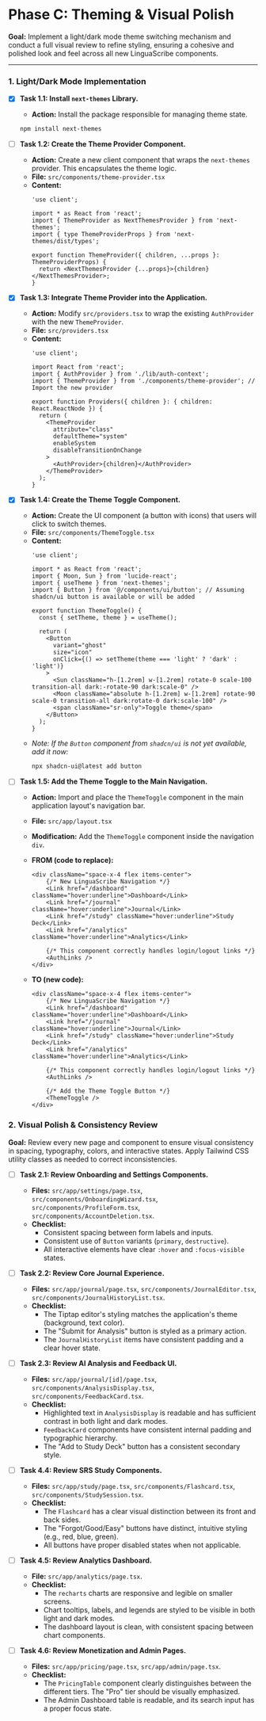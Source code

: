 # Phase C: Theming & Visual Polish

**Goal:** Implement a light/dark mode theme switching mechanism and conduct a full visual review to refine styling, ensuring a cohesive and polished look and feel across all new LinguaScribe components.

---

### 1. Light/Dark Mode Implementation

-   [x] **Task 1.1: Install `next-themes` Library.**
    *   **Action:** Install the package responsible for managing theme state.
    ```bash
    npm install next-themes
    ```

-   [ ] **Task 1.2: Create the Theme Provider Component.**
    *   **Action:** Create a new client component that wraps the `next-themes` provider. This encapsulates the theme logic.
    *   **File:** `src/components/theme-provider.tsx`
    *   **Content:**
        ```tsx
        'use client';

        import * as React from 'react';
        import { ThemeProvider as NextThemesProvider } from 'next-themes';
        import { type ThemeProviderProps } from 'next-themes/dist/types';

        export function ThemeProvider({ children, ...props }: ThemeProviderProps) {
          return <NextThemesProvider {...props}>{children}</NextThemesProvider>;
        }
        ```

-   [x] **Task 1.3: Integrate Theme Provider into the Application.**
    *   **Action:** Modify `src/providers.tsx` to wrap the existing `AuthProvider` with the new `ThemeProvider`.
    *   **File:** `src/providers.tsx`
    *   **Content:**
        ```tsx
        'use client';

        import React from 'react';
        import { AuthProvider } from './lib/auth-context';
        import { ThemeProvider } from './components/theme-provider'; // Import the new provider

        export function Providers({ children }: { children: React.ReactNode }) {
          return (
            <ThemeProvider
              attribute="class"
              defaultTheme="system"
              enableSystem
              disableTransitionOnChange
            >
              <AuthProvider>{children}</AuthProvider>
            </ThemeProvider>
          );
        }
        ```

-   [x] **Task 1.4: Create the Theme Toggle Component.**
    *   **Action:** Create the UI component (a button with icons) that users will click to switch themes.
    *   **File:** `src/components/ThemeToggle.tsx`
    *   **Content:**
        ```tsx
        'use client';

        import * as React from 'react';
        import { Moon, Sun } from 'lucide-react';
        import { useTheme } from 'next-themes';
        import { Button } from '@/components/ui/button'; // Assuming shadcn/ui button is available or will be added

        export function ThemeToggle() {
          const { setTheme, theme } = useTheme();

          return (
            <Button
              variant="ghost"
              size="icon"
              onClick={() => setTheme(theme === 'light' ? 'dark' : 'light')}
            >
              <Sun className="h-[1.2rem] w-[1.2rem] rotate-0 scale-100 transition-all dark:-rotate-90 dark:scale-0" />
              <Moon className="absolute h-[1.2rem] w-[1.2rem] rotate-90 scale-0 transition-all dark:rotate-0 dark:scale-100" />
              <span className="sr-only">Toggle theme</span>
            </Button>
          );
        }
        ```
    *   *Note: If the `Button` component from `shadcn/ui` is not yet available, add it now:*
        ```bash
        npx shadcn-ui@latest add button
        ```

-   [ ] **Task 1.5: Add the Theme Toggle to the Main Navigation.**
    *   **Action:** Import and place the `ThemeToggle` component in the main application layout's navigation bar.
    *   **File:** `src/app/layout.tsx`
    *   **Modification:** Add the `ThemeToggle` component inside the navigation `div`.

    *   **FROM (code to replace):**
        ```tsx
        <div className="space-x-4 flex items-center">
            {/* New LinguaScribe Navigation */}
            <Link href="/dashboard" className="hover:underline">Dashboard</Link>
            <Link href="/journal" className="hover:underline">Journal</Link>
            <Link href="/study" className="hover:underline">Study Deck</Link>
            <Link href="/analytics" className="hover:underline">Analytics</Link>
            
            {/* This component correctly handles login/logout links */}
            <AuthLinks />
        </div>
        ```

    *   **TO (new code):**
        ```tsx
        <div className="space-x-4 flex items-center">
            {/* New LinguaScribe Navigation */}
            <Link href="/dashboard" className="hover:underline">Dashboard</Link>
            <Link href="/journal" className="hover:underline">Journal</Link>
            <Link href="/study" className="hover:underline">Study Deck</Link>
            <Link href="/analytics" className="hover:underline">Analytics</Link>
            
            {/* This component correctly handles login/logout links */}
            <AuthLinks />
            
            {/* Add the Theme Toggle Button */}
            <ThemeToggle />
        </div>
        ```

### 2. Visual Polish & Consistency Review

**Goal:** Review every new page and component to ensure visual consistency in spacing, typography, colors, and interactive states. Apply Tailwind CSS utility classes as needed to correct inconsistencies.

-   [ ] **Task 2.1: Review Onboarding and Settings Components.**
    *   **Files:** `src/app/settings/page.tsx`, `src/components/OnboardingWizard.tsx`, `src/components/ProfileForm.tsx`, `src/components/AccountDeletion.tsx`.
    *   **Checklist:**
        -   Consistent spacing between form labels and inputs.
        -   Consistent use of `Button` variants (`primary`, `destructive`).
        -   All interactive elements have clear `:hover` and `:focus-visible` states.

-   [ ] **Task 2.2: Review Core Journal Experience.**
    *   **Files:** `src/app/journal/page.tsx`, `src/components/JournalEditor.tsx`, `src/components/JournalHistoryList.tsx`.
    *   **Checklist:**
        -   The Tiptap editor's styling matches the application's theme (background, text color).
        -   The "Submit for Analysis" button is styled as a primary action.
        -   The `JournalHistoryList` items have consistent padding and a clear hover state.

-   [ ] **Task 2.3: Review AI Analysis and Feedback UI.**
    *   **Files:** `src/app/journal/[id]/page.tsx`, `src/components/AnalysisDisplay.tsx`, `src/components/FeedbackCard.tsx`.
    *   **Checklist:**
        -   Highlighted text in `AnalysisDisplay` is readable and has sufficient contrast in both light and dark modes.
        -   `FeedbackCard` components have consistent internal padding and typographic hierarchy.
        -   The "Add to Study Deck" button has a consistent secondary style.

-   [ ] **Task 4.4: Review SRS Study Components.**
    *   **Files:** `src/app/study/page.tsx`, `src/components/Flashcard.tsx`, `src/components/StudySession.tsx`.
    *   **Checklist:**
        -   The `Flashcard` has a clear visual distinction between its front and back sides.
        -   The "Forgot/Good/Easy" buttons have distinct, intuitive styling (e.g., red, blue, green).
        -   All buttons have proper disabled states when not applicable.

-   [ ] **Task 4.5: Review Analytics Dashboard.**
    *   **File:** `src/app/analytics/page.tsx`.
    *   **Checklist:**
        -   The `recharts` charts are responsive and legible on smaller screens.
        -   Chart tooltips, labels, and legends are styled to be visible in both light and dark modes.
        -   The dashboard layout is clean, with consistent spacing between chart components.

-   [ ] **Task 4.6: Review Monetization and Admin Pages.**
    *   **Files:** `src/app/pricing/page.tsx`, `src/app/admin/page.tsx`.
    *   **Checklist:**
        -   The `PricingTable` component clearly distinguishes between the different tiers. The "Pro" tier should be visually emphasized.
        -   The Admin Dashboard table is readable, and its search input has a proper focus state.